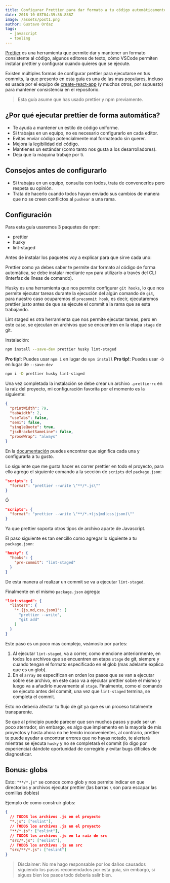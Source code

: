 ```yaml
---
title: Configurar Prettier para dar formato a tu código automáticamente
date: 2018-10-03T04:39:36.838Z
image: /assets/post1.png
author: Gustavo Ordaz
tags:
  - javascript
  - tooling
---
```


[Prettier](https://prettier.io/) es una herramienta que permite dar y mantener
un formato consistente al código, algunos editores de texto, cómo VSCode
permiten instalar prettier y configurar cuando quieres que se ejecute.

Existen múltiples formas de configurar prettier para ejecutarse en tus commits,
la que presento en esta guía es una de las mas populares, incluso es usada por
el equipo de
[create-react-app](https://github.com/facebook/create-react-app/blob/master/package.json#L39)
(y muchos otros, por supuesto) para mantener consistencia en el repositorio.

> Esta guía asume que has usado prettier y npm previamente.

## ¿Por qué ejecutar prettier de forma automática?

- Te ayuda a mantener un estilo de código uniforme.
- Si trabajas en un equipo, no es necesario configurarlo en cada editor.
- Evitas enviar código potencialmente mal formateado sin querer.
- Mejora la legibilidad del código.
- Mantienes un estándar (como tanto nos gusta a los desarrolladores).
- Deja que la máquina trabaje por ti.

## Consejos antes de configurarlo

- Si trabajas en un equipo, consulta con todos, trata de convencerlos pero
  respeta su opinión.
- Trata de hacerlo cuando todos hayan enviado sus cambios de manera que no se
  creen conflictos al `pushear` a una rama.

## Configuración

Para esta guía usaremos 3 paquetes de npm:

- prettier
- husky
- lint-staged

Antes de instalar los paquetes voy a explicar para que sirve cada uno:

Prettier como ya debes saber te permite dar formato al código de forma
automática, se debe instalar mediante `npm` para utilizarlo a través del CLI
(Interfaz de líneas de comando).

Husky es una herramienta que nos permite configurar `git hooks`, lo que nos
permite ejecutar tareas durante la ejecución del algún comando de `git`, para
nuestro caso ocuparemos el `precommit hook`, es decir, ejecutaremos prettier
justo antes de que se ejecute el commit a la rama que se esta trabajando.

Lint staged es otra herramienta que nos permite ejecutar tareas, pero en este
caso, se ejecutan en archivos que se encuentren en la etapa `stage` de git.

Instalación:

```bash
npm install --save-dev prettier husky lint-staged
```

**Pro tip!**: Puedes usar `npm i` en lugar de `npm install` **Pro tip!**:
Puedes usar `-D` en lugar de `--save-dev`

```bash
npm i -D prettier husky lint-staged
```

Una vez completada la instalación se debe crear un archivo `.prettierrc` en la
raíz del proyecto, mi configuración favorita por el momento es la siguiente:

```json
{
  "printWidth": 79,
  "tabWidth": 2,
  "useTabs": false,
  "semi": false,
  "singleQuote": true,
  "jsxBracketSameLine": false,
  "proseWrap": "always"
}
```

En la [documentación](https://prettier.io/docs/en/options.html) puedes
encontrar que significa cada una y configurarla a tu gusto.

Lo siguiente que me gusta hacer es correr prettier en todo el proyecto, para
ello agrego el siguiente comando a la sección de `scripts` del `package.json`:

```json
"scripts": {
  "format": "prettier --write \"**/*.js\""
}
```

Ó

```json
"scripts": {
  "format": "prettier --write \"**/*.+(js|md|css|json)\""
}
```

Ya que prettier soporta otros tipos de archivo aparte de Javascript.

El paso siguiente es tan sencillo como agregar lo siguiente a tu
`package.json`:

```json
"husky": {
  "hooks": {
    "pre-commit": "lint-staged"
  }
}
```

De esta manera al realizar un commit se va a ejecutar `lint-staged`.

Finalmente en el mismo `package.json` agrega:

```json
"lint-staged": {
  "linters": {
    "*.{js,md,css,json}": [
      "prettier --write",
      "git add"
    ]
  }
}
```

Este paso es un poco mas complejo, veámoslo por partes:

1.  Al ejecutar `lint-staged`, va a correr, como mencione anteriormente, en
    todos los archivos que se encuentren en etapa `stage` de git, siempre y
    cuando tengan el formato especificado en el glob (mas adelante explico que
    es un glob).
2.  En el `array` se especifican en orden los pasos que se van a ejecutar sobre
    ese archivo, en este caso va a ejecutar prettier sobre el mismo y luego va
    a añadirlo nuevamente al `stage`. Finalmente, como el comando se ejecuto
    antes del commit, una vez que `lint-staged` termina, se completa el commit.

Esto no deberia afectar tu flujo de git ya que es un proceso totalmente
transparente.

Se que al principio puede parecer que son muchos pasos y pude ser un poco
aterrador, sin embargo, es algo que implemento en la mayoría de mis proyectos y
hasta ahora no he tenido inconvenientes, al contrario, prettier te puede ayudar
a encontrar errores que no hayas notado, te alertará mientras se ejecuta
`husky` y no se completará el commit (lo digo por experiencia) dándote
oportunidad de corregirlo y evitar bugs difíciles de diagnosticar.

## Bonus: globs

Esto: `"**/*.js"` se conoce como glob y nos permite indicar en que directorios
y archivos ejecutar prettier (las barras `\` son para escapar las comillas
dobles)

Ejemplo de como construir globs:

```json
{
  // TODOS los archivos .js en el proyecto
  "*.js": ["eslint"],
  // TODOS los archivos .js en el proyecto
  "**/*.js": ["eslint"],
  // TODOS los archivos .js en la raiz de src
  "src/*.js": ["eslint"],
  // TODOS los archivos .js en src
  "src/**/*.js": ["eslint"]
}
```

> Disclaimer: No me hago responsable por los daños causados siguiendo los pasos
> recomendados por esta guía, sin embargo, si sigues bien los pasos todo
> debería salir bien.
